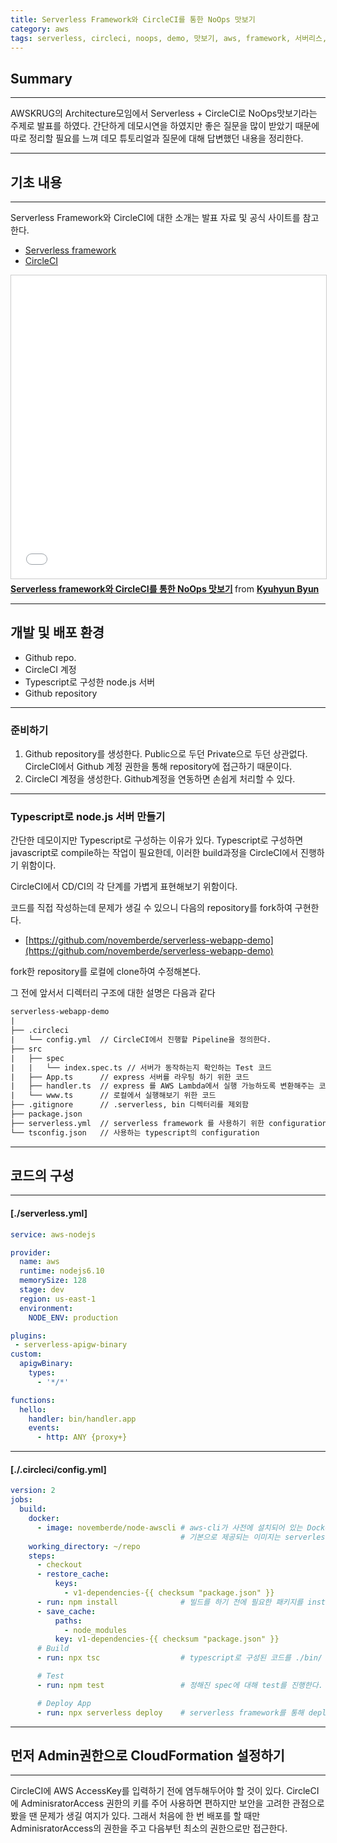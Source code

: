 ```yaml
---
title: Serverless Framework와 CircleCI를 통한 NoOps 맛보기
category: aws
tags: serverless, circleci, noops, demo, 맛보기, aws, framework, 서버리스, 데모
---
```

## Summary
---
AWSKRUG의 Architecture모임에서 Serverless + CircleCI로 NoOps맛보기라는 주제로 발표를 하였다.
간단하게 데모시연을 하였지만 좋은 질문을 많이 받았기 때문에 
따로 정리할 필요를 느껴 데모 튜토리얼과 질문에 대해 답변했던 내용을 정리한다.

---
## 기초 내용
---

Serverless Framework와 CircleCI에 대한 소개는 발표 자료 및 공식 사이트를 참고한다.

- [Serverless framework](https://serverless.com/)
- [CircleCI](https://circleci.com/)

<iframe src="//www.slideshare.net/slideshow/embed_code/key/5BFDCV65TLUncA" width="595" height="485" frameborder="0" marginwidth="0" marginheight="0" scrolling="no" style="border:1px solid #CCC; border-width:1px; margin-bottom:5px; max-width: 100%;" allowfullscreen> </iframe> <div style="margin-bottom:5px"> <strong> <a href="//www.slideshare.net/KyuhyunByun1/serverless-framework-circleci-noops" title="Serverless framework와 CircleCI를 통한 NoOps 맛보기" target="_blank">Serverless framework와 CircleCI를 통한 NoOps 맛보기</a> </strong> from <strong><a href="https://www.slideshare.net/KyuhyunByun1" target="_blank">Kyuhyun Byun</a></strong> </div>

---
## 개발 및 배포 환경

- Github repo.
- CircleCI 계정
- Typescript로 구성한 node.js 서버
- Github repository


---
### 준비하기

1. Github repository를 생성한다. Public으로 두던 Private으로 두던 상관없다. CircleCI에서 Github 계정 권한을 통해 repository에 접근하기 때문이다.
2. CircleCI 계정을 생성한다. Github계정을 연동하면 손쉽게 처리할 수 있다.

---
### Typescript로 node.js 서버 만들기

간단한 데모이지만 Typescript로 구성하는 이유가 있다. Typescript로 구성하면 javascript로 compile하는 작업이 필요한데,
이러한 build과정을 CircleCI에서 진행하기 위함이다.

CircleCI에서 CD/CI의 각 단계를 가볍게 표현해보기 위함이다.

코드를 직접 작성하는데 문제가 생길 수 있으니 다음의 repository를 fork하여 구현한다.

- [https://github.com/novemberde/serverless-webapp-demo](https://github.com/novemberde/serverless-webapp-demo)

fork한 repository를 로컬에 clone하여 수정해본다.

그 전에 앞서서 디렉터리 구조에 대한 설명은 다음과 같다

```txt
serverless-webapp-demo
|
├── .circleci
|   └── config.yml  // CircleCI에서 진행할 Pipeline을 정의한다.
├── src
|   ├── spec
|   |   └── index.spec.ts // 서버가 동작하는지 확인하는 Test 코드
|   ├── App.ts      // express 서버를 라우팅 하기 위한 코드
|   ├── handler.ts  // express 를 AWS Lambda에서 실행 가능하도록 변환해주는 코드
|   └── www.ts      // 로컬에서 실행해보기 위한 코드
├── .gitignore      // .serverless, bin 디렉터리를 제외함
├── package.json
├── serverless.yml  // serverless framework 를 사용하기 위한 configuration
└── tsconfig.json   // 사용하는 typescript의 configuration
```

---
## 코드의 구성
---

#### [./serverless.yml]

```yml
service: aws-nodejs

provider:
  name: aws
  runtime: nodejs6.10
  memorySize: 128
  stage: dev
  region: us-east-1
  environment:
    NODE_ENV: production

plugins:
 - serverless-apigw-binary
custom:
  apigwBinary:
    types:
      - '*/*'

functions:
  hello:
    handler: bin/handler.app
    events:
      - http: ANY {proxy+}
```

---
#### [./.circleci/config.yml]

```yml
version: 2
jobs:
  build:
    docker:
      - image: novemberde/node-awscli # aws-cli가 사전에 설치되어 있는 Docker image.
                                      # 기본으로 제공되는 이미지는 serverless deploy를 했을 때 aws로 배포가 되지 않는다.
    working_directory: ~/repo
    steps:
      - checkout
      - restore_cache:
          keys:
            - v1-dependencies-{{ checksum "package.json" }}
      - run: npm install              # 빌드를 하기 전에 필요한 패키지를 install 한다.
      - save_cache:
          paths:
            - node_modules
          key: v1-dependencies-{{ checksum "package.json" }}
      # Build
      - run: npx tsc                  # typescript로 구성된 코드를 ./bin/ 디렉터리에 javascript코드로 compile한다.

      # Test
      - run: npm test                 # 정해진 spec에 대해 test를 진행한다.

      # Deploy App
      - run: npx serverless deploy    # serverless framework를 통해 deploy한다.
```

---
## 먼저 Admin권한으로 CloudFormation 설정하기
---

CircleCI에 AWS AccessKey를 입력하기 전에 염두해두어야 할 것이 있다. CircleCI에 AdminisratorAccess 권한의 키를 주어 사용하면 편하지만 보안을 고려한 관점으로 봤을 땐
문제가 생길 여지가 있다. 그래서 처음에 한 번 배포를 할 때만 AdminisratorAccess의 권한을 주고 다음부턴 최소의 권한으로만 접근한다.

